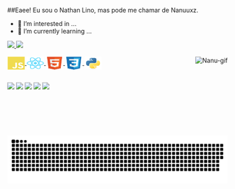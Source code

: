 ##Eaee! Eu sou o Nathan Lino, mas pode me chamar de Nanuuxz.


- 👀 I’m interested in ...
- 🌱 I’m currently learning ...

<div>
  <a href="https://github.com/Nanuuxz">
  <img height="180em" src="https://github-readme-stats.vercel.app/api?username=Nanuuxz&show_icons=true&theme=dark&include_all_commits=true&count_private=true"/>
  <img height="180em" src="https://github-readme-stats.vercel.app/api/top-langs/?username=Nanuuxz&layout=compact&langs_count=7&theme=dark"/>
</div>

<div style="display: inline_block"><br>
  <img align="center" alt="Nanu-Js" height="30" width="40" src="https://raw.githubusercontent.com/devicons/devicon/master/icons/javascript/javascript-plain.svg">
  <img align="center" alt="Nanu-React" height="30" width="40" src="https://raw.githubusercontent.com/devicons/devicon/master/icons/react/react-original.svg">
  <img align="center" alt="Nanu-HTML" height="30" width="40" src="https://raw.githubusercontent.com/devicons/devicon/master/icons/html5/html5-original.svg">
  <img align="center" alt="Nanu-CSS" height="30" width="40" src="https://raw.githubusercontent.com/devicons/devicon/master/icons/css3/css3-original.svg">
  <img align="center" alt="Nanu-Python" height="30" width="40" src="https://raw.githubusercontent.com/devicons/devicon/master/icons/python/python-original.svg">
  <img align="right" height="180em" alt="Nanu-gif" src="https://media.discordapp.net/attachments/811649788012920883/883357608830967808/20210903_112701.gif">
</div>

##

<div>
  <a href="https://youtube.com/channel/UCvt9p9Kzs1X0fHQA5SgC3WA" target="_blank"><img src="https://img.shields.io/badge/YouTube-FF0000?style=for-the-badge&logo=youtube&logoColor=white" target="_blank"></a>
  <a href="https://instagram.com/nanuuxz" target="_blank"><img src="https://img.shields.io/badge/-Instagram-%23E4405F?style=for-the-badge&logo=instagram&logoColor=white" target="_blank"></a>
 	<a href="https://www.twitch.tv/nanuuxz" target="_blank"><img src="https://img.shields.io/badge/Twitch-9146FF?style=for-the-badge&logo=twitch&logoColor=white" target="_blank"></a>
  <a href = "mailto:contatonanuuxz@gmail.com"><img src="https://img.shields.io/badge/-Gmail-%23333?style=for-the-badge&logo=gmail&logoColor=white" target="_blank"></a>
  <a href="https://www.linkedin.com/in/nathan-lino-4bb36a1b6" target="_blank"><img src="https://img.shields.io/badge/-LinkedIn-%230077B5?style=for-the-badge&logo=linkedin&logoColor=white" target="_blank"></a>
  
  ![Snake animation](https://github.com/nanuuxz/nanuuxz/blob/output/github-contribution-grid-snake.svg)
  
  </div>
